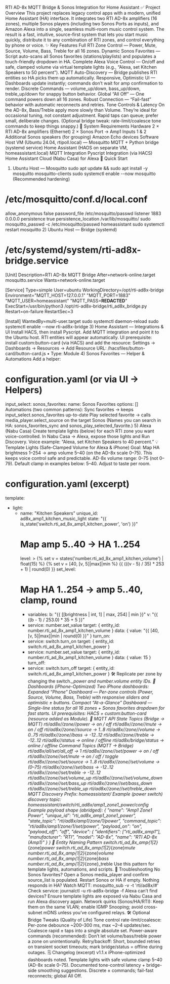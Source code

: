 RTI AD-8x MQTT Bridge & Sonos Integration for Home Assistant
✅ Project Overview
This project replaces legacy control apps with a modern, unified Home Assistant (HA) interface. It integrates two RTI AD-8x amplifiers (16 zones), multiple Sonos players (including two Sonos Ports as inputs), and Amazon Alexa into a single, seamless multi-room music control system.
The result is a fast, intuitive, source-first system that lets you start music quickly, distribute it to any combination of RTI zones, and control everything by phone or voice.
✨ Key Features
Full RTI Zone Control — Power, Mute, Source, Volume, Bass, Treble for all 16 zones.
Dynamic Sonos Favorites — Script auto-scans all Sonos favorites (stations/playlists) and populates a touch-friendly dropdown in HA.
Complete Alexa Voice Control — On/off and safe, clamped volume via virtual template lights (e.g., “Alexa, set Kitchen Speakers to 50 percent”).
MQTT Auto-Discovery — Bridge publishes RTI entities so HA picks them up automatically.
Responsive, Optimistic UI — Dashboards update instantly; commands don’t wait for amp confirmation to render.
Discrete Commands — volume_up/down, bass_up/down, treble_up/down for snappy button behavior.
Global “All Off” — One command powers down all 16 zones.
Robust Connection — “Fail-fast” behavior with automatic reconnects and retries.
Tone Controls & Latency
On the AD-8x, Bass/Treble apply more slowly than Volume. They’re ideal for occasional tuning, not constant adjustment. Rapid taps can queue; prefer small, deliberate changes. (Optional bridge tweak: rate-limit/coalesce tone commands to keep things snappy.)
🧱 System Requirements
Hardware
2 × RTI AD-8x amplifiers (Ethernet)
2 × Sonos Port → Amp1 Inputs 1 & 2
Additional Sonos speakers (for grouping)
Amazon Echo devices
Software
Host VM (Ubuntu 24.04, rtipoll.local) — Mosquitto MQTT + Python bridge (systemd service)
Home Assistant (HAOS on separate VM, homeassistant.local)
MQTT Integration
Pyscript Integration (via HACS)
Home Assistant Cloud (Nabu Casa) for Alexa
🚀 Quick Start
1) Ubuntu Host — Mosquitto
sudo apt update && sudo apt install -y mosquitto mosquitto-clients
sudo systemctl enable --now mosquitto
(Recommended hardening)
# /etc/mosquitto/conf.d/local.conf
allow_anonymous false
password_file /etc/mosquitto/passwd
listener 1883 0.0.0.0
persistence true
persistence_location /var/lib/mosquitto/
sudo mosquitto_passwd -c /etc/mosquitto/passwd homeassistant
sudo systemctl restart mosquitto
2) Ubuntu Host — Bridge (systemd)
# /etc/systemd/system/rti-ad8x-bridge.service
[Unit]
Description=RTI AD-8x MQTT Bridge
After=network-online.target mosquitto.service
Wants=network-online.target

[Service]
Type=simple
User=ubuntu
WorkingDirectory=/opt/rti-ad8x-bridge
Environment="MQTT_HOST=127.0.0.1" "MQTT_PORT=1883" "MQTT_USER=homeassistant" "MQTT_PASS=__REDACTED__"
ExecStart=/usr/bin/python3 /opt/rti-ad8x-bridge/rti_ad8x_bridge.py
Restart=on-failure
RestartSec=3

[Install]
WantedBy=multi-user.target
sudo systemctl daemon-reload
sudo systemctl enable --now rti-ad8x-bridge
3) Home Assistant — Integrations & UI
Install HACS, then install Pyscript.
Add MQTT integration and point it to the Ubuntu host. RTI entities will appear automatically.
UI prerequisite: install custom:button-card (via HACS) and add the resource:
Settings → Dashboards → Resources → Add Resource
URL: /hacsfiles/button-card/button-card.js • Type: Module
4) Sonos Favorites — Helper & Automations
Add a helper:
# configuration.yaml (or via UI → Helpers)
input_select:
  sonos_favorites:
    name: Sonos Favorites
    options: []
Automations (two common patterns):
Sync favorites → keeps input_select.sonos_favorites up-to-date
Play selected favorite → calls media_player.select_source on the target Sonos
(Names you can search in HA: sonos_favorites_sync and sonos_play_selected_favorite.)
5) Alexa (Nabu Casa)
Create template lights (below) for each RTI zone you want voice-controlled.
In Nabu Casa → Alexa, expose those lights and Run Discovery.
Voice example: “Alexa, set Kitchen Speakers to 40 percent.”
💡 Template Lights (Safe-Clamped Volume for Alexa & iPhone)
Goal: Map HA brightness 1–254 → amp volume 5–40 (on the AD-8x scale 0–75). This keeps voice control safe and predictable.
AD-8x volume range: 0–75 (not 0–79).
Default clamp in examples below: 5–40. Adjust to taste per room.
# configuration.yaml (excerpt)
template:
  - light:
      - name: "Kitchen Speakers"
        unique_id: ad8x_amp1_kitchen_music_light
        state: "{{ is_state('switch.rti_ad_8x_amp1_kitchen_power', 'on') }}"
        # Map amp 5..40 -> HA 1..254
        level: >
          {% set v = states('number.rti_ad_8x_amp1_kitchen_volume') | float(15) %}
          {% set v = [40, [v, 5]|max]|min %}
          {{ (((v - 5) / 35) * 253 + 1) | round(0) }}
        set_level:
          # Map HA 1..254 -> amp 5..40, clamp, round
          - variables:
              b: "{{ [[brightness | int, 1] | max, 254] | min }}"
              v: "{{ ((b - 1) / 253.0) * 35 + 5 }}"
          - service: number.set_value
            target: { entity_id: number.rti_ad_8x_amp1_kitchen_volume }
            data:   { value: "{{ [40, [v, 5]|max]|min | round(0) }}" }
        turn_on:
          - service: switch.turn_on
            target: { entity_id: switch.rti_ad_8x_amp1_kitchen_power }
          - service: number.set_value
            target: { entity_id: number.rti_ad_8x_amp1_kitchen_volume }
            data:   { value: 15 }
        turn_off:
          - service: switch.turn_off
            target: { entity_id: switch.rti_ad_8x_amp1_kitchen_power }
🛠️ Replicate per zone by changing the switch.*_power and number.*_volume entity IDs.
📱 Dashboards (iPhone-Optimized)
Two iPhone dashboards:
Expanded “Phone” Dashboard — Per-zone controls (Power, Source, Volume, Bass, Treble) with responsive sliders and optimistic ± buttons.
Compact “At-a-Glance” Dashboard — Single-line status for all 16 zones + Sonos favorites dropdown for fast starts.
UI prerequisites: HACS + custom:button-card (resource added as Module).
📡 MQTT API
State Topics (Bridge → MQTT)
rti/ad8x/<amp>/zone/<z>/power → on / off
rti/ad8x/<amp>/zone/<z>/mute → on / off
rti/ad8x/<amp>/zone/<z>/source → 1..8
rti/ad8x/<amp>/zone/<z>/volume → 0..75
rti/ad8x/<amp>/zone/<z>/bass → -12..12
rti/ad8x/<amp>/zone/<z>/treble → -12..12
rti/ad8x/<amp>/status → online / offline
rti/ad8x/bridge/status → online / offline
Command Topics (MQTT → Bridge)
rti/ad8x/all/set/all_off → 1
rti/ad8x/<amp>/zone/<z>/set/power → on / off
rti/ad8x/<amp>/zone/<z>/set/mute → on / off / toggle
rti/ad8x/<amp>/zone/<z>/set/source → 1..8
rti/ad8x/<amp>/zone/<z>/set/volume → <int> (0–75)
rti/ad8x/<amp>/zone/<z>/set/bass → -12..12
rti/ad8x/<amp>/zone/<z>/set/treble → -12..12
rti/ad8x/<amp>/zone/<z>/set/volume_up
rti/ad8x/<amp>/zone/<z>/set/volume_down
rti/ad8x/<amp>/zone/<z>/set/bass_up
rti/ad8x/<amp>/zone/<z>/set/bass_down
rti/ad8x/<amp>/zone/<z>/set/treble_up
rti/ad8x/<amp>/zone/<z>/set/treble_down
MQTT Discovery
Prefix: homeassistant/
Example (power switch) discovery topic:
homeassistant/switch/rti_ad8x/amp1_zone1_power/config
Example payload shape (abridged):
{
  "name": "Amp1 Zone1 Power",
  "unique_id": "rti_ad8x_amp1_zone1_power",
  "state_topic": "rti/ad8x/amp1/zone/1/power",
  "command_topic": "rti/ad8x/amp1/zone/1/set/power",
  "payload_on": "on",
  "payload_off": "off",
  "device": {
    "identifiers": ["rti_ad8x_amp1"],
    "manufacturer": "RTI",
    "model": "AD-8x",
    "name": "RTI AD-8x (Amp1)"
  }
}
🧩 Entity Naming Pattern
switch.rti_ad_8x_amp{1|2}_{zone}_power
switch.rti_ad_8x_amp{1|2}_{zone}_mute
number.rti_ad_8x_amp{1|2}_{zone}_volume
number.rti_ad_8x_amp{1|2}_{zone}_bass
number.rti_ad_8x_amp{1|2}_{zone}_treble
Use this pattern for template lights, automations, and scripts.
🧪 Troubleshooting
No Sonos favorites? Open a Sonos media_player and confirm source_list is populated. Restart Sonos or HA if empty.
Nothing responds in HA?
Watch MQTT: mosquitto_sub -v -t 'rti/ad8x/#'
Check service: journalctl -u rti-ad8x-bridge -f
Alexa can’t find devices? Ensure template lights are exposed via Nabu Casa and run Alexa discovery again.
Network quirks (Sonos/HA/RTI): Keep them on the same VLAN; enable IGMP Snooping; avoid cross-subnet mDNS unless you’ve configured relays.
🛠️ Optional Bridge Tweaks (Quality of Life)
Tone control rate-limit/coalesce:
Per-zone debounce ~200–300 ms, max ~2–4 updates/sec. Coalesce rapid ± taps into a single absolute set.
Power-aware commands (recommended):
Don’t let volume/bass/treble power a zone on unintentionally.
Retry/backoff:
Short, bounded retries on transient socket timeouts; mark bridge/status = offline during outages.
🗒️ Changelog (excerpt)
v1.1.x
iPhone-optimized dashboards noted.
Template lights with safe volume clamp 5–40 (AD-8x scale 0–75).
Documented tone-control latency + bridge-side smoothing suggestions.
Discrete ± commands; fail-fast reconnects; global All Off.
